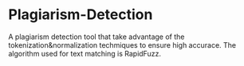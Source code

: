 # Plagiarism-Detection
A plagiarism detection tool that take advantage of the tokenization&amp;normalization techmiques to ensure high accurace. The algorithm used for text matching is RapidFuzz.
